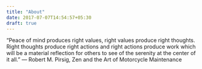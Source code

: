 ```yaml
---
title: "About"
date: 2017-07-07T14:54:57+05:30
draft: true
---
```



“Peace of mind produces right values, right values produce right thoughts. Right thoughts produce right actions and right actions produce work which will be a material reflection for others to see of the serenity at the center of it all.”
― Robert M. Pirsig, Zen and the Art of Motorcycle Maintenance
